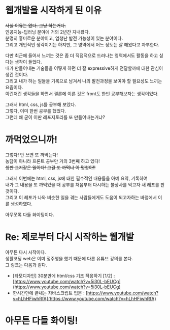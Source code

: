 # 웹개발을 시작하게 된 이유
~~사실 이유는 없다. 그냥 하는거다.~~  
인공지능-딥러닝 분야에 거의 2년간 지내왔다.  
분명히 흥미로운 분야이고, 엄청난 발전 가능성이 있는 분야이다.  
그리고 개인적인 생각이기는 하지만, 그 영역에서 어느 정도는 잘 해왔다고 자부한다.    
 
다만 최근에 들어서 느끼는 것은 좀 더 직접적으로 드러나는 영역에서도 활동을 하고 싶다는 생각이 들었다.  
내가 만들어내는 기술들을 어떻게 하면 더 잘 expressive하게 전달할까에 대한 관심이 생긴 것이다.  
그리고 내가 하는 일들을 기록으로 남겨서 나의 발전과정을 보여야 할 필요성도 느끼는 요즘이다.  
이런저런 생각들을 하면서 결론에 이른 것은 front도 한번 공부해보자는 생각이었다.  
  
그래서 html, css, js를 공부해 보았다.  
그렇다, 이미 한번 공부를 했었다.  
그런데 왜 굳이 이딴 레포지토리를 또 만들어내는거냐?  
   
   
# 까먹었으니까!
그렇다! 안 쓰면 또 까먹는다!  
농담이 아니라 프론트 공부만 거의 3번째 하고 있다!  
~~셍판 그지같은 일이다! 그걸 또 까먹냐 이 멍청아!!~~  
  
그래서 이번에는 html, css, js에 대한 필수적인 내용들을 아예 요약, 기록하여  
내가 그 내용을 또 까먹었을 때 공부를 처음부터 다시하는 불상사를 막고자 새 레포를 판 것이다.  
그리고 이 레포가 나와 비슷한 일을 겪는 사람들에게도 도움이 되고자하는 바램에서 이를 생성하였다.  
  
아무쪼록 다들 화이팅이다.

# Re: 제로부터 다시 시작하는 웹개발
아무튼 다시 시작이다.  
생활코딩 web은 이미 정주행을 했기 때문에 다른 유튜브 강의를 본다.  
그 링크는 다음과 같다.  
* [타모디자인] 30분만에 html/css 기초 적응하기 [1/2] : [https://www.youtube.com/watch?v=5i30L-bEUCg](https://www.youtube.com/watch?v=5i30L-bEUCg) 
* 한시간만에 끝내는 자바스크립트 입문 : [https://www.youtube.com/watch?v=hLhHFiwhRfA](https://www.youtube.com/watch?v=hLhHFiwhRfA)
# 아무튼 다들 화이팅!